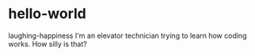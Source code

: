 # hello-world
laughing-happiness
I'm an elevator technician trying to learn how coding works. How silly is that?
